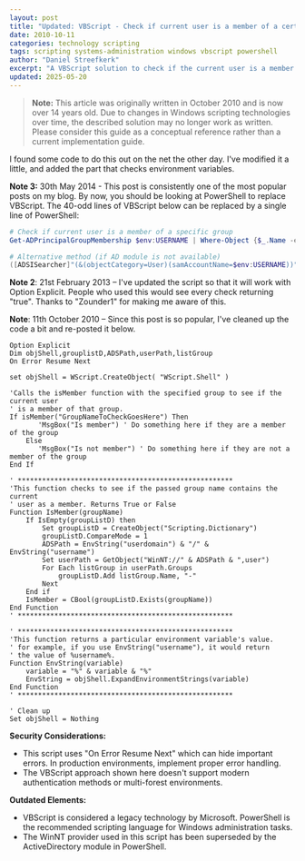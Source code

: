 ```yaml
---
layout: post
title: "Updated: VBScript - Check if current user is a member of a certain group"
date: 2010-10-11
categories: technology scripting
tags: scripting systems-administration windows vbscript powershell
author: "Daniel Streefkerk"
excerpt: "A VBScript solution to check if the current user is a member of a specified Active Directory group."
updated: 2025-05-20
---
```


> **Note:** This article was originally written in October 2010 and is now over 14 years old. Due to changes in Windows scripting technologies over time, the described solution may no longer work as written. Please consider this guide as a conceptual reference rather than a current implementation guide.

I found some code to do this out on the net the other day. I've modified it a little, and added the part that checks environment variables.

**Note 3:** 30th May 2014 - This post is consistently one of the most popular posts on my blog. By now, you should be looking at PowerShell to replace VBScript. The 40-odd lines of VBScript below can be replaced by a single line of PowerShell:

```powershell
# Check if current user is a member of a specific group
Get-ADPrincipalGroupMembership $env:USERNAME | Where-Object {$_.Name -eq "GroupNameToCheckGoesHere"}

# Alternative method (if AD module is not available)
([ADSISearcher]"(&(objectCategory=User)(samAccountName=$env:USERNAME))").FindOne().Properties.memberof -like "*GroupNameToCheckGoesHere*"
```

**Note 2**: 21st February 2013 – I've updated the script so that it will work with Option Explicit. People who used this would see every check returning "true". Thanks to "Zounder1" for making me aware of this.

**Note**: 11th October 2010 – Since this post is so popular, I've cleaned up the code a bit and re-posted it below.

```vbscript
Option Explicit
Dim objShell,grouplistD,ADSPath,userPath,listGroup
On Error Resume Next

set objShell = WScript.CreateObject( "WScript.Shell" )

'Calls the isMember function with the specified group to see if the current user
' is a member of that group.
If isMember("GroupNameToCheckGoesHere") Then
       'MsgBox("Is member") ' Do something here if they are a member of the group
    Else
       'MsgBox("Is not member") ' Do something here if they are not a member of the group
End If

' *****************************************************
'This function checks to see if the passed group name contains the current
' user as a member. Returns True or False
Function IsMember(groupName)
    If IsEmpty(groupListD) then
        Set groupListD = CreateObject("Scripting.Dictionary")
        groupListD.CompareMode = 1
        ADSPath = EnvString("userdomain") & "/" & EnvString("username")
        Set userPath = GetObject("WinNT://" & ADSPath & ",user")
        For Each listGroup in userPath.Groups
            groupListD.Add listGroup.Name, "-"
        Next
    End if
    IsMember = CBool(groupListD.Exists(groupName))
End Function
' *****************************************************

' *****************************************************
'This function returns a particular environment variable's value.
' for example, if you use EnvString("username"), it would return
' the value of %username%.
Function EnvString(variable)
    variable = "%" & variable & "%"
    EnvString = objShell.ExpandEnvironmentStrings(variable)
End Function
' *****************************************************

' Clean up
Set objShell = Nothing
```

**Security Considerations:**

- This script uses "On Error Resume Next" which can hide important errors. In production environments, implement proper error handling.
- The VBScript approach shown here doesn't support modern authentication methods or multi-forest environments.

**Outdated Elements:**

- VBScript is considered a legacy technology by Microsoft. PowerShell is the recommended scripting language for Windows administration tasks.
- The WinNT provider used in this script has been superseded by the ActiveDirectory module in PowerShell.